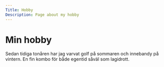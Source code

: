 ```yaml
---
Title: Hobby
Description: Page about my hobby
---
```


Min hobby
==================

Sedan tidiga tonåren har jag varvat golf på sommaren och innebandy på vintern. En fin kombo för både egentid såväl som lagidrott.